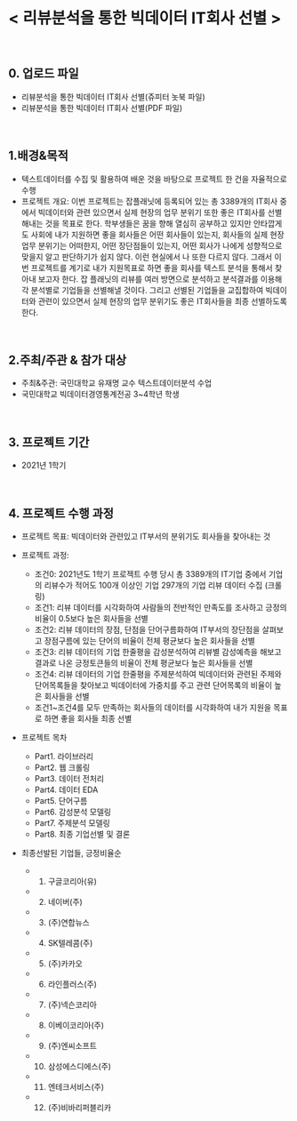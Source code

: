 # < 리뷰분석을 통한 빅데이터 IT회사 선별 >
<br>


## 0. 업로드 파일
 - 리뷰분석을 통한 빅데이터 IT회사 선별(쥬피터 놋북 파일)
 - 리뷰분석을 통한 빅데이터 IT회사 선별(PDF 파일)
<br>
    
## 1.배경&목적  
 - 텍스트데이터를 수집 및 활용하여 배운 것을 바탕으로 프로젝트 한 건을 자율적으로 수행
 - 프로젝트 개요: 이번 프로젝트는 잡플래닛에 등록되어 있는 총 3389개의 IT회사 중에서 빅데이터와 관련 있으면서 실제 현장의 업무 분위기 또한 좋은 IT회사를 선별해내는 것을 목표로 한다. 학부생들은 꿈을 향해 열심히 공부하고 있지만 안타깝게도 사회에 내가 지원하면 좋을 회사들은 어떤 회사들이 있는지, 회사들의 실제 현장 업무 분위기는 어떠한지, 어떤 장단점들이 있는지, 어떤 회사가 나에게 성향적으로 맞을지 알고 판단하기가 쉽지 않다. 이런 현실에서 나 또한 다르지 않다. 그래서 이번 프로젝트를 계기로 내가 지원목표로 하면 좋을 회사를 텍스트 분석을 통해서 찾아내 보고자 한다. 잡 플래닛의 리뷰를 여러 방면으로 분석하고 분석결과를 이용해 각 분석별로 기업들을 선별해낼 것이다. 그리고 선별된 기업들을 교집합하여 빅데이터와 관련이 있으면서 실제 현장의 업무 분위기도 좋은 IT회사들을 최종 선별하도록 한다.
<br>
    
## 2.주최/주관 & 참가 대상
 - 주최&주관: 국민대학교 유재명 교수 텍스트데이터분석 수업
 - 국민대학교 빅데이터경영통계전공 3~4학년 학생
<br>

## 3. 프로젝트 기간  
 - 2021년 1학기
<br>

## 4. 프로젝트 수행 과정
- 프로젝트 목표: 빅데이터와 관련있고 IT부서의 분위기도 회사들을 찾아내는 것
- 프로젝트 과정:
    - 조건0: 2021년도 1학기 프로젝트 수행 당시 총 3389개의 IT기업 중에서 기업의 리뷰수가 적어도 100개 이상인 기업 297개의 기업 리뷰 데이터 수집 (크롤링)
    - 조건1: 리뷰 데이터를 시각화하여 사람들의 전반적인 만족도를 조사하고 긍정의 비율이 0.5보다 높은 회사들을 선별
    - 조건2: 리뷰 데이터의 장점, 단점을 단어구름화하여 IT부서의 장단점을 살펴보고 장점구름에 있는 단어의 비율이 전체 평균보다 높은 회사들을 선별
    - 조건3: 리뷰 데이터의 기업 한줄평을 감성분석하여 리뷰별 감성예측을 해보고 결과로 나온 긍정토큰들의 비율이 전체 평균보다 높은 회사들을 선별
    - 조건4: 리뷰 데이터의 기업 한줄평을 주제분석하여 빅데이터와 관련된 주제와 단어목록들을 찾아보고
        빅데이터에 가중치를 주고 관련 단어목록의 비율이 높은 회사들을 선별
    - 조건1~조건4를 모두 만족하는 회사들의 데이터를 시각화하여 내가 지원을 목표로 하면 좋을 회사들 최종 선별

 - 프로젝트 목차
    - Part1. 라이브러리
    - Part2. 웹 크롤링
    - Part3. 데이터 전처리
    - Part4. 데이터 EDA
    - Part5. 단어구름
    - Part6. 감성분석 모델링
    - Part7. 주제분석 모델링
    - Part8. 최종 기업선별 및 결론
  
 - 최종선발된 기업들, 긍정비율순
    - 1. 구글코리아(유)
    - 2. 네이버(주)
    - 3. (주)연합뉴스
    - 4. SK텔레콤(주)
    - 5. (주)카카오
    - 6. 라인플러스(주)
    - 7. (주)넥슨코리아
    - 8. 이베이코리아(주)
    - 9. (주)엔씨소프트
    - 10. 삼성에스디에스(주)
    - 11. 엔테크서비스(주)
    - 12. (주)비바리퍼블리카

